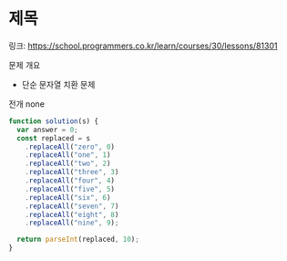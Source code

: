 # 제목

링크: https://school.programmers.co.kr/learn/courses/30/lessons/81301

문제 개요

- 단순 문자열 치환 문제

전개
none

```js
function solution(s) {
  var answer = 0;
  const replaced = s
    .replaceAll("zero", 0)
    .replaceAll("one", 1)
    .replaceAll("two", 2)
    .replaceAll("three", 3)
    .replaceAll("four", 4)
    .replaceAll("five", 5)
    .replaceAll("six", 6)
    .replaceAll("seven", 7)
    .replaceAll("eight", 8)
    .replaceAll("nine", 9);

  return parseInt(replaced, 10);
}
```
